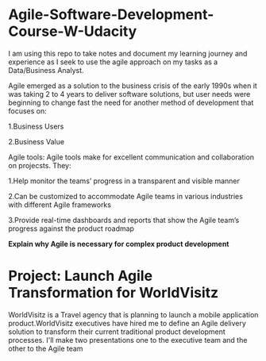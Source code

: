 # Agile-Software-Development-Course-W-Udacity
I am using this repo to take notes and document my learning journey and experience as I seek to use the agile approach on my tasks as a Data/Business Analyst.

Agile emerged as a solution to the business crisis of the early 1990s when it was taking 2 to 4 years to deliver software solutions, but user needs were beginning to change fast the need for another method of development that focuses on:

1.Business Users

2.Business Value

Agile tools:
Agile tools make for excellent communication and collaboration on projecsts. They:

1.Help monitor the teams’ progress in a transparent and visible manner

2.Can be customized to accommodate Agile teams in various industries with different Agile frameworks

3.Provide real-time dashboards and reports that show the Agile team’s progress against the product roadmap

**Explain why Agile is necessary for complex product development**

# Project: Launch Agile Transformation for WorldVisitz
WorldVisitz is a Travel agency that is planning to launch a mobile application product.WorldVisitz executives have hired me to define an Agile delivery solution to transform their current traditional product development processes. I'll make two presentations one to the executive team and the other to the Agile team
